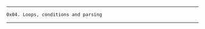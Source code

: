 ______________________________________________________
	0x04. Loops, conditions and parsing
------------------------------------------------------